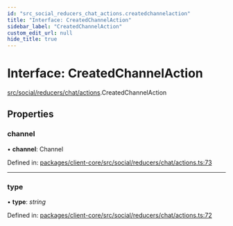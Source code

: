 ```yaml
---
id: "src_social_reducers_chat_actions.createdchannelaction"
title: "Interface: CreatedChannelAction"
sidebar_label: "CreatedChannelAction"
custom_edit_url: null
hide_title: true
---
```


# Interface: CreatedChannelAction

[src/social/reducers/chat/actions](../modules/src_social_reducers_chat_actions.md).CreatedChannelAction

## Properties

### channel

• **channel**: Channel

Defined in: [packages/client-core/src/social/reducers/chat/actions.ts:73](https://github.com/xr3ngine/xr3ngine/blob/7e8e151f1/packages/client-core/src/social/reducers/chat/actions.ts#L73)

___

### type

• **type**: *string*

Defined in: [packages/client-core/src/social/reducers/chat/actions.ts:72](https://github.com/xr3ngine/xr3ngine/blob/7e8e151f1/packages/client-core/src/social/reducers/chat/actions.ts#L72)
